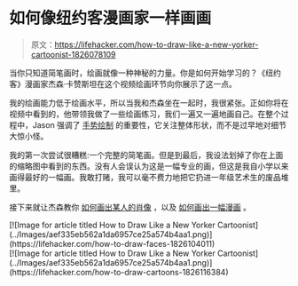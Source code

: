 # 如何像纽约客漫画家一样画画

> 原文：<https://lifehacker.com/how-to-draw-like-a-new-yorker-cartoonist-1826078109>

当你只知道简笔画时，绘画就像一种神秘的力量。你是如何开始学习的？《纽约客》漫画家杰森·卡赞斯坦在这个视频绘画环节向你展示了这一点。

我的绘画能力低于绘画水平，所以当我和杰森坐在一起时，我很紧张。正如你将在视频中看到的，他带领我做了一些绘画练习，我们一遍又一遍地画自己。在整个过程中，Jason 强调了 [手势绘制](https://claralieu.wordpress.com/2013/05/15/ask-the-art-professor-what-is-a-gesture-drawing/) 的重要性，它关注整体形状，而不是过早地对细节大惊小怪。

我的第一次尝试很糟糕:一个完整的简笔画。但是到最后，我设法划掉了你在上面的缩略图中看到的东西。没有人会误认为这是一幅专业的画，但这是我自小学以来画得最好的一幅画。我敢打赌，我可以毫不费力地把它扔进一年级艺术生的废品堆里。

接下来就让杰森教你 [如何画出某人的肖像](https://lifehacker.com/how-to-draw-faces-1826104011) ，以及 [如何画出一幅漫画](https://lifehacker.com/how-to-draw-cartoons-1826116384) 。

<aside data-commerce-source="inset" class="sc-16a0mhj-2 gAjHzr">[![Image for article titled How to Draw Like a New Yorker Cartoonist](../Images/aef335eb562a1da6957ce25a574b4aa1.png)](https://lifehacker.com/how-to-draw-faces-1826104011)</aside>

<aside data-commerce-source="inset" class="sc-16a0mhj-2 gAjHzr">[![Image for article titled How to Draw Like a New Yorker Cartoonist](../Images/aef335eb562a1da6957ce25a574b4aa1.png)](https://lifehacker.com/how-to-draw-cartoons-1826116384)</aside>
